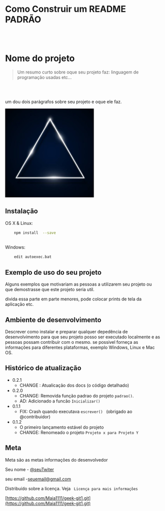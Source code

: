 # Como Construir um README  PADRÃO

<br><br>


# Nome do projeto
>Um resumo curto sobre oque seu projeto faz:
linguagem de programação usadas etc...

<br> <br>


um dou dois parágrafos sobre seu projeto
e oque ele faz.

![Imagem](favicon.ico "Imagem do projeto")

## Instalação

OS X & Linux:

```sh
    npm install  --save
    
```


Windows:

```sh
    edit autoexec.bat
```

## Exemplo de uso do seu projeto
Alguns exemplos que motivariam as pessoas a utilizarem seu projeto ou que demostrasse que este projeto seria util.

divida essa parte em parte menores, pode colocar prints de tela da aplicação etc.

## Ambiente de desenvolvimento
Descrever como instalar e preparar qualquer depedência de desenvolvimento para que seu projeto posso ser executado localmente e as pessoas possam contribuir com o mesmo.
se possivel forneça as informações para diferentes plataformas, exemplo Windows, Linux e Mac OS.


## Histórico de atualização
* 0.2.1
    * CHANGE : Atualicação dos docs (o código detalhado)
* 0.2.0
    * CHANGE: Removida função padrao do projeto `padrao()`.
    * AD: Adicionado a funcão ` Inicializar() `
* 0.1.1
    * FIX: Crash quando executava `escrever() `
     (obrigado ao @contribuidor)
* 0.1.2
    * O primeiro lançamento estável do projeto
    * CHANGE: Renomeado o projeto `Projeto x para Projeto Y`

## Meta
Meta são as metas informações do desenvolvedor

Seu nome - [@seuTwiter]()

seu email -[seuemail@gmail.com]()

Distribuído sobre a licença. Veja ` Licença para mais informações`

[https://github.com/Maia1111/geek-git1.git](https://github.com/Maia1111/geek-git1.git)